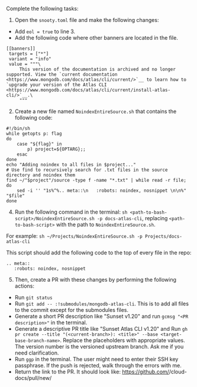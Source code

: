 <!-- Download and configure Github CLI before running -->

Complete the following tasks:

1. Open the `snooty.toml` file and make the following changes:

- Add `eol = true` to line 3.
- Add the following code where other banners are located in the file.

```
[[banners]]
 targets = ["*"]
 variant = "info"
 value = """\
     This version of the documentation is archived and no longer supported. View the `current documentation <https://www.mongodb.com/docs/atlas/cli/current/>`__ to learn how to `upgrade your version of the Atlas CLI <https://www.mongodb.com/docs/atlas/cli/current/install-atlas-cli/>`__.\
     """
```

2. Create a new file named `NoindexEntireSource.sh` that contains the following code:

```
#!/bin/sh
while getopts p: flag
do
    case "${flag}" in
        p) project=${OPTARG};;
    esac
done
echo "Adding noindex to all files in $project..."
# Use find to recursively search for .txt files in the source directory and noindex them
find ~/"$project"/source -type f -name "*.txt" | while read -r file; do
    sed -i '' "1s%^%.. meta::\n   :robots: noindex, nosnippet \n\n%" "$file"
done
```

4. Run the following command in the terminal: `sh <path-to-bash-script>/NoindexEntireSource.sh -p docs-atlas-cli`, replacing `<path-to-bash-script>` with the path to `NoindexEntireSource.sh`.
   
For example: `sh ~/Projects/NoindexEntireSource.sh -p Projects/docs-atlas-cli`
   
This script should add the following code to the top of every file in the repo:

```
.. meta::
   :robots: noindex, nosnippet 
```

5. Then, create a PR with these changes by performing the following actions:

- Run `git status`
- Run `git add -- :!submodules/mongodb-atlas-cli`. This is to add all files to the commit except for the submodules files.
- Generate a short PR description like "Sunset v1.20" and run `gcmsg "<PR description>"` in the terminal.
- Generate a descriptive PR title like "Sunset Atlas CLI v1.20" and Run `gh pr create --title "(<current-branch>): <title>" --base <target-base-branch-name>`. Replace the placeholders with appropriate values. The version number is the versioned upstream branch. Ask me if you need clarification.
- Run `ggp` in the terminal. The user might need to enter their SSH key passphrase. If the push is rejected, walk through the errors with me.
- Return the link to the PR. It should look like: https://github.com/<github-username>/cloud-docs/pull/new/<current-branch>

